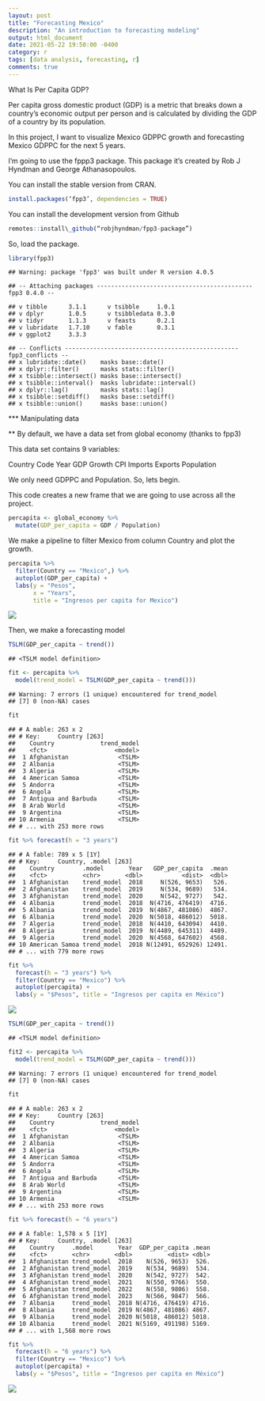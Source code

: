```yaml
---
layout: post
title: "Forecasting Mexico"
description: "An introduction to forecasting modeling"
output: html_document
date: 2021-05-22 19:50:00 -0400
category: r
tags: [data analysis, forecasting, r]
comments: true
---
```



What Is Per Capita GDP? 

Per capita gross domestic product (GDP) is a
metric that breaks down a country’s economic output per person and is
calculated by dividing the GDP of a country by its population.

In this project, I want to visualize Mexico GDPPC growth and forecasting
Mexico GDPPC for the next 5 years.

I’m going to use the fppp3 package. This package it’s created by Rob J
Hyndman and George Athanasopoulos.

You can install the stable version from CRAN.

``` r
install.packages(‘fpp3’, dependencies = TRUE)
```

You can install the development version from Github

``` r
remotes::install\_github(“robjhyndman/fpp3-package”)
```

So, load the package.

``` r
library(fpp3)
```

    ## Warning: package 'fpp3' was built under R version 4.0.5

    ## -- Attaching packages -------------------------------------------- fpp3 0.4.0 --

    ## v tibble      3.1.1      v tsibble     1.0.1 
    ## v dplyr       1.0.5      v tsibbledata 0.3.0 
    ## v tidyr       1.1.3      v feasts      0.2.1 
    ## v lubridate   1.7.10     v fable       0.3.1 
    ## v ggplot2     3.3.3

    ## -- Conflicts ------------------------------------------------- fpp3_conflicts --
    ## x lubridate::date()    masks base::date()
    ## x dplyr::filter()      masks stats::filter()
    ## x tsibble::intersect() masks base::intersect()
    ## x tsibble::interval()  masks lubridate::interval()
    ## x dplyr::lag()         masks stats::lag()
    ## x tsibble::setdiff()   masks base::setdiff()
    ## x tsibble::union()     masks base::union()

\*\*\* Manipulating data

\*\* By default, we have a data set from global economy (thanks to fpp3)

This data set contains 9 variables:

Country Code Year GDP Growth CPI Imports Exports Population

We only need GDPPC and Population. So, lets begin.

This code creates a new frame that we are going to use across all the
project.

``` r
percapita <- global_economy %>%
  mutate(GDP_per_capita = GDP / Population)
```

We make a pipeline to filter Mexico from column Country and plot the
growth.

``` r
percapita %>%
  filter(Country == "Mexico",) %>%
  autoplot(GDP_per_capita) +
  labs(y = "Pesos",
       x = "Years",
       title = "Ingresos per capita for Mexico")
```

![](proyectomexico_files/figure-gfm/unnamed-chunk-3-1.png)<!-- -->

Then, we make a forecasting model

``` r
TSLM(GDP_per_capita ~ trend())
```

    ## <TSLM model definition>

``` r
fit <- percapita %>%
  model(trend_model = TSLM(GDP_per_capita ~ trend()))
```

    ## Warning: 7 errors (1 unique) encountered for trend_model
    ## [7] 0 (non-NA) cases

``` r
fit
```

    ## # A mable: 263 x 2
    ## # Key:     Country [263]
    ##    Country             trend_model
    ##    <fct>                   <model>
    ##  1 Afghanistan              <TSLM>
    ##  2 Albania                  <TSLM>
    ##  3 Algeria                  <TSLM>
    ##  4 American Samoa           <TSLM>
    ##  5 Andorra                  <TSLM>
    ##  6 Angola                   <TSLM>
    ##  7 Antigua and Barbuda      <TSLM>
    ##  8 Arab World               <TSLM>
    ##  9 Argentina                <TSLM>
    ## 10 Armenia                  <TSLM>
    ## # ... with 253 more rows

``` r
fit %>% forecast(h = "3 years")
```

    ## # A fable: 789 x 5 [1Y]
    ## # Key:     Country, .model [263]
    ##    Country        .model       Year   GDP_per_capita  .mean
    ##    <fct>          <chr>       <dbl>           <dist>  <dbl>
    ##  1 Afghanistan    trend_model  2018     N(526, 9653)   526.
    ##  2 Afghanistan    trend_model  2019     N(534, 9689)   534.
    ##  3 Afghanistan    trend_model  2020     N(542, 9727)   542.
    ##  4 Albania        trend_model  2018  N(4716, 476419)  4716.
    ##  5 Albania        trend_model  2019  N(4867, 481086)  4867.
    ##  6 Albania        trend_model  2020  N(5018, 486012)  5018.
    ##  7 Algeria        trend_model  2018  N(4410, 643094)  4410.
    ##  8 Algeria        trend_model  2019  N(4489, 645311)  4489.
    ##  9 Algeria        trend_model  2020  N(4568, 647602)  4568.
    ## 10 American Samoa trend_model  2018 N(12491, 652926) 12491.
    ## # ... with 779 more rows

``` r
fit %>%
  forecast(h = "3 years") %>%
  filter(Country == "Mexico") %>%
  autoplot(percapita) +
  labs(y = "$Pesos", title = "Ingresos per capita en México")
```

![](proyectomexico_files/figure-gfm/unnamed-chunk-4-1.png)<!-- -->

``` r
TSLM(GDP_per_capita ~ trend())
```

    ## <TSLM model definition>

``` r
fit2 <- percapita %>%
  model(trend_model = TSLM(GDP_per_capita ~ trend()))
```

    ## Warning: 7 errors (1 unique) encountered for trend_model
    ## [7] 0 (non-NA) cases

``` r
fit
```

    ## # A mable: 263 x 2
    ## # Key:     Country [263]
    ##    Country             trend_model
    ##    <fct>                   <model>
    ##  1 Afghanistan              <TSLM>
    ##  2 Albania                  <TSLM>
    ##  3 Algeria                  <TSLM>
    ##  4 American Samoa           <TSLM>
    ##  5 Andorra                  <TSLM>
    ##  6 Angola                   <TSLM>
    ##  7 Antigua and Barbuda      <TSLM>
    ##  8 Arab World               <TSLM>
    ##  9 Argentina                <TSLM>
    ## 10 Armenia                  <TSLM>
    ## # ... with 253 more rows

``` r
fit %>% forecast(h = "6 years")
```

    ## # A fable: 1,578 x 5 [1Y]
    ## # Key:     Country, .model [263]
    ##    Country     .model       Year  GDP_per_capita .mean
    ##    <fct>       <chr>       <dbl>          <dist> <dbl>
    ##  1 Afghanistan trend_model  2018    N(526, 9653)  526.
    ##  2 Afghanistan trend_model  2019    N(534, 9689)  534.
    ##  3 Afghanistan trend_model  2020    N(542, 9727)  542.
    ##  4 Afghanistan trend_model  2021    N(550, 9766)  550.
    ##  5 Afghanistan trend_model  2022    N(558, 9806)  558.
    ##  6 Afghanistan trend_model  2023    N(566, 9847)  566.
    ##  7 Albania     trend_model  2018 N(4716, 476419) 4716.
    ##  8 Albania     trend_model  2019 N(4867, 481086) 4867.
    ##  9 Albania     trend_model  2020 N(5018, 486012) 5018.
    ## 10 Albania     trend_model  2021 N(5169, 491198) 5169.
    ## # ... with 1,568 more rows

``` r
fit %>%
  forecast(h = "6 years") %>%
  filter(Country == "Mexico") %>%
  autoplot(percapita) +
  labs(y = "$Pesos", title = "Ingresos per capita en México")
```

![](proyectomexico_files/figure-gfm/unnamed-chunk-5-1.png)<!-- -->

